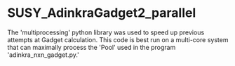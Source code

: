 # SUSY_AdinkraGadget2_parallel

The 'multiprocessing' python library was used to speed up previous attempts at Gadget calculation. This code is best run on a multi-core system that can maximally process the 'Pool' used in the program 'adinkra_nxn_gadget.py.'
